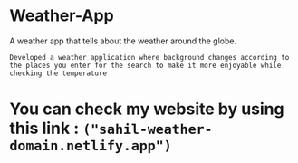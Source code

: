 # Weather-App
A weather app that tells about the weather around the globe.

`Developed a weather application where background changes according to the places you enter for the search to make it more enjoyable while checking the temperature`


# You can check my website by using this link : `("sahil-weather-domain.netlify.app")`
